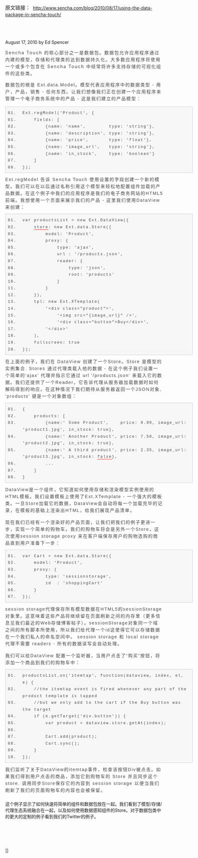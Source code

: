 <div style="padding-bottom: 0px; margin-top: 0px; margin-right: 0px; margin-bottom: 0px; margin-left: 0px; min-height: 100px; padding-left: 0px; padding-right: 0px; word-wrap: break-word; padding-top: 0px;" class="t_msgfontfix" id="aeaoofnhgocdbnbeljkmbjdmhbcokfdb-mousedown"><font class="Apple-style-span" face="Verdana, Helvetica, Arial, sans-serif" size="3"><span class="Apple-style-span" style="border-collapse: collapse; line-height: normal;">原文链接：</span></font><span class="Apple-style-span" id="" style="border-collapse: separate; font-family: verdana, 'courier new'; line-height: 21px;">&nbsp;</span><span class="Apple-style-span" style="border-collapse: collapse; line-height: normal;"><font class="Apple-style-span" size="3" face="Verdana, Helvetica, Arial, sans-serif"></font></span><a href="http://www.sencha.com/blog/2010/08/17/using-the-data-package-in-sencha-touch/" id="">http://www.sencha.com/blog/2010/08/17/using-the-data-package-in-sencha-touch/</a></div><p>August 17, 2010 by Ed Spencer</p><p><span style="line-height: 22px; letter-spacing: 2px; color: #444444;" class="Apple-style-span">Sencha Touch&nbsp;的核心部分之一是数据包。</span><span style="line-height: 22px; letter-spacing: 2px; color: #444444;" class="Apple-style-span">数据包允许应用程序通过内建的模型，存储和代理类的达到数据持久化。</span><span style="line-height: 22px; letter-spacing: 2px; color: #444444;" class="Apple-style-span">大多数应用程序将使用一个或多个包含在&nbsp;</span><span style="line-height: 22px; letter-spacing: 2px; color: #444444;" class="Apple-style-span">Sencha Touch 中</span><span style="line-height: 22px; letter-spacing: 2px; color: #444444;" class="Apple-style-span">经常将许多支持存储的可视化组件的这些类。</span></p>
<p style="border-collapse: collapse; font-family: Verdana, Helvetica, Arial, sans-serif;"><span style="line-height: 22px; letter-spacing: 2px; color: #444444;" class="Apple-style-span">数据包的根是 Ext.data.Model。模型代表应用程序中的数据类型 - 用户，产品，销售 - 任何东西。让我们想像我们正在创建一个应用程序来管理一个电子商务系统中的产品&nbsp;- 这是我们建立的产品模型：</span></p>
<div style="padding-bottom: 0px; margin: 0px; min-height: 100px; padding-left: 0px; padding-right: 0px; word-wrap: break-word; padding-top: 0px;" class="t_msgfontfix"><font class="Apple-style-span">
<div style="background-image: url(http://bbs.ajaxjs.com/images/default/codebg.gif); border-bottom: #cccccc 1px solid; border-left: #cccccc 1px solid; padding-bottom: 5px; overflow-x: hidden; overflow-y: hidden; background-color: #f7f7f7; margin: 10px 0px; padding-left: 10px; width: 586px; padding-right: 0px; word-wrap: break-word; background-position: 0px 0px; border-top: #cccccc 1px solid; border-right: #cccccc 1px solid; padding-top: 10px; background-origin: initial; background-clip: initial;" class="blockcode">
<div style="padding-bottom: 0px; line-height: normal; margin: 0px; padding-left: 0px; padding-right: 0px; border-collapse: collapse; font-family: Verdana, Helvetica, Arial, sans-serif; word-wrap: break-word; letter-spacing: 2px; color: #444444; font-size: 14px; padding-top: 0px;" id="code0">
<ol style="padding-bottom: 0px; line-height: normal; margin: 0px 0px 0px 10px; padding-left: 0px; padding-right: 0px; word-wrap: break-word; padding-top: 0px;"><li style="padding-bottom: 0px; line-height: 1.8em; list-style-type: decimal-leading-zero; margin: 0px 0px 0px 2em; padding-left: 10px; padding-right: 0px; font-family: Monaco, Consolas, 'Lucida Console', 'Courier New', serif; word-wrap: break-word; font-size: 12px; padding-top: 0px;">Ext.regModel('Product', {<br style="padding-bottom: 0px; line-height: normal; margin: 0px; padding-left: 0px; padding-right: 0px; word-wrap: break-word; padding-top: 0px;" /></li></ol></div>
<div style="padding-bottom: 0px; line-height: normal; margin: 0px; padding-left: 0px; padding-right: 0px; border-collapse: collapse; font-family: Verdana, Helvetica, Arial, sans-serif; word-wrap: break-word; letter-spacing: 2px; color: #444444; font-size: 14px; padding-top: 0px;" id="code0">
<ol style="padding-bottom: 0px; line-height: normal; margin: 0px 0px 0px 10px; padding-left: 0px; padding-right: 0px; word-wrap: break-word; padding-top: 0px;"><li style="padding-bottom: 0px; line-height: 1.8em; list-style-type: decimal-leading-zero; margin: 0px 0px 0px 2em; padding-left: 10px; padding-right: 0px; font-family: Monaco, Consolas, 'Lucida Console', 'Courier New', serif; word-wrap: break-word; font-size: 12px; padding-top: 0px;">&nbsp; &nbsp; fields: [<br style="padding-bottom: 0px; line-height: normal; margin: 0px; padding-left: 0px; padding-right: 0px; word-wrap: break-word; padding-top: 0px;" /></li><li style="padding-bottom: 0px; line-height: 1.8em; list-style-type: decimal-leading-zero; margin: 0px 0px 0px 2em; padding-left: 10px; padding-right: 0px; font-family: Monaco, Consolas, 'Lucida Console', 'Courier New', serif; word-wrap: break-word; font-size: 12px; padding-top: 0px;">&nbsp; &nbsp;&nbsp; &nbsp;&nbsp;&nbsp;{name: 'name',&nbsp; &nbsp;&nbsp; &nbsp;&nbsp;&nbsp;type: 'string'},<br style="padding-bottom: 0px; line-height: normal; margin: 0px; padding-left: 0px; padding-right: 0px; word-wrap: break-word; padding-top: 0px;" /></li><li style="padding-bottom: 0px; line-height: 1.8em; list-style-type: decimal-leading-zero; margin: 0px 0px 0px 2em; padding-left: 10px; padding-right: 0px; font-family: Monaco, Consolas, 'Lucida Console', 'Courier New', serif; word-wrap: break-word; font-size: 12px; padding-top: 0px;">&nbsp; &nbsp;&nbsp; &nbsp;&nbsp;&nbsp;{name: 'description', type: 'string'},<br style="padding-bottom: 0px; line-height: normal; margin: 0px; padding-left: 0px; padding-right: 0px; word-wrap: break-word; padding-top: 0px;" /></li><li style="padding-bottom: 0px; line-height: 1.8em; list-style-type: decimal-leading-zero; margin: 0px 0px 0px 2em; padding-left: 10px; padding-right: 0px; font-family: Monaco, Consolas, 'Lucida Console', 'Courier New', serif; word-wrap: break-word; font-size: 12px; padding-top: 0px;">&nbsp; &nbsp;&nbsp; &nbsp;&nbsp;&nbsp;{name: 'price',&nbsp; &nbsp;&nbsp; &nbsp; type: 'float'},<br style="padding-bottom: 0px; line-height: normal; margin: 0px; padding-left: 0px; padding-right: 0px; word-wrap: break-word; padding-top: 0px;" /></li><li style="padding-bottom: 0px; line-height: 1.8em; list-style-type: decimal-leading-zero; margin: 0px 0px 0px 2em; padding-left: 10px; padding-right: 0px; font-family: Monaco, Consolas, 'Lucida Console', 'Courier New', serif; word-wrap: break-word; font-size: 12px; padding-top: 0px;">&nbsp; &nbsp;&nbsp; &nbsp;&nbsp;&nbsp;{name: 'image_url',&nbsp; &nbsp;type: 'string'},<br style="padding-bottom: 0px; line-height: normal; margin: 0px; padding-left: 0px; padding-right: 0px; word-wrap: break-word; padding-top: 0px;" /></li><li style="padding-bottom: 0px; line-height: 1.8em; list-style-type: decimal-leading-zero; margin: 0px 0px 0px 2em; padding-left: 10px; padding-right: 0px; font-family: Monaco, Consolas, 'Lucida Console', 'Courier New', serif; word-wrap: break-word; font-size: 12px; padding-top: 0px;">&nbsp; &nbsp;&nbsp; &nbsp;&nbsp;&nbsp;{name: 'in_stock',&nbsp; &nbsp; type: 'boolean'}<br style="padding-bottom: 0px; line-height: normal; margin: 0px; padding-left: 0px; padding-right: 0px; word-wrap: break-word; padding-top: 0px;" /></li><li style="padding-bottom: 0px; line-height: 1.8em; list-style-type: decimal-leading-zero; margin: 0px 0px 0px 2em; padding-left: 10px; padding-right: 0px; font-family: Monaco, Consolas, 'Lucida Console', 'Courier New', serif; word-wrap: break-word; font-size: 12px; padding-top: 0px;">&nbsp; &nbsp; ]<br style="padding-bottom: 0px; line-height: normal; margin: 0px; padding-left: 0px; padding-right: 0px; word-wrap: break-word; padding-top: 0px;" /></li><li style="padding-bottom: 0px; line-height: 1.8em; list-style-type: decimal-leading-zero; margin: 0px 0px 0px 2em; padding-left: 10px; padding-right: 0px; font-family: Monaco, Consolas, 'Lucida Console', 'Courier New', serif; word-wrap: break-word; font-size: 12px; padding-top: 0px;">});</li></ol></div></div><span style="line-height: 22px; border-collapse: collapse; font-family: Verdana, Helvetica, Arial, sans-serif; letter-spacing: 2px; color: #444444; font-size: 14px;" class="Apple-style-span">Ext.regModel&nbsp;告诉 Sencha Touch&nbsp;使用设置的字段创建一个新的模型。我们可以在以后通过名称引用这个模型来轻松地配置组件加载的产品数据。</span><font class="Apple-style-span" color="#444444" face="Verdana, Helvetica, Arial, sans-serif"><span style="line-height: 22px; border-collapse: collapse; letter-spacing: 2px;" class="Apple-style-span">在这个例子中我们的应用程序是我们的电子商务网站的HTML5前端。我想使用一个页面来展示我们的产品 - 这里我们使用DataView来创建：</span></font> 
<div style="background-image: url(http://bbs.ajaxjs.com/images/default/codebg.gif); border-bottom: #cccccc 1px solid; border-left: #cccccc 1px solid; padding-bottom: 5px; overflow-x: hidden; overflow-y: hidden; background-color: #f7f7f7; margin: 10px 0px; padding-left: 10px; width: 586px; padding-right: 0px; word-wrap: break-word; background-position: 0px 0px; border-top: #cccccc 1px solid; border-right: #cccccc 1px solid; padding-top: 10px; background-origin: initial; background-clip: initial;" class="blockcode">
<div style="padding-bottom: 0px; line-height: normal; margin: 0px; padding-left: 0px; padding-right: 0px; border-collapse: collapse; font-family: Verdana, Helvetica, Arial, sans-serif; word-wrap: break-word; letter-spacing: 2px; color: #444444; font-size: 14px; padding-top: 0px;" id="code1">
<ol style="padding-bottom: 0px; line-height: normal; margin: 0px 0px 0px 10px; padding-left: 0px; padding-right: 0px; word-wrap: break-word; padding-top: 0px;"><li style="padding-bottom: 0px; line-height: 1.8em; list-style-type: decimal-leading-zero; margin: 0px 0px 0px 2em; padding-left: 10px; padding-right: 0px; font-family: Monaco, Consolas, 'Lucida Console', 'Courier New', serif; word-wrap: break-word; font-size: 12px; padding-top: 0px;">var productsList = new Ext.DataView({<br style="padding-bottom: 0px; line-height: normal; margin: 0px; padding-left: 0px; padding-right: 0px; word-wrap: break-word; padding-top: 0px;" /></li><li style="padding-bottom: 0px; line-height: 1.8em; list-style-type: decimal-leading-zero; margin: 0px 0px 0px 2em; padding-left: 10px; padding-right: 0px; font-family: Monaco, Consolas, 'Lucida Console', 'Courier New', serif; word-wrap: break-word; font-size: 12px; padding-top: 0px;">&nbsp; &nbsp;&nbsp;<span style="border-bottom: #ff0000 1px solid; padding-bottom: 0px; line-height: normal; margin: 0px; padding-left: 0px; padding-right: 0px; word-wrap: break-word; white-space: nowrap; cursor: pointer; padding-top: 0px;" class="t_tag" href="tag.php?name=store">store</span>: new Ext.data.Store({<br style="padding-bottom: 0px; line-height: normal; margin: 0px; padding-left: 0px; padding-right: 0px; word-wrap: break-word; padding-top: 0px;" /></li><li style="padding-bottom: 0px; line-height: 1.8em; list-style-type: decimal-leading-zero; margin: 0px 0px 0px 2em; padding-left: 10px; padding-right: 0px; font-family: Monaco, Consolas, 'Lucida Console', 'Courier New', serif; word-wrap: break-word; font-size: 12px; padding-top: 0px;">&nbsp; &nbsp;&nbsp; &nbsp;&nbsp;&nbsp;model: 'Product',<br style="padding-bottom: 0px; line-height: normal; margin: 0px; padding-left: 0px; padding-right: 0px; word-wrap: break-word; padding-top: 0px;" /></li><li style="padding-bottom: 0px; line-height: 1.8em; list-style-type: decimal-leading-zero; margin: 0px 0px 0px 2em; padding-left: 10px; padding-right: 0px; font-family: Monaco, Consolas, 'Lucida Console', 'Courier New', serif; word-wrap: break-word; font-size: 12px; padding-top: 0px;">&nbsp; &nbsp;&nbsp; &nbsp;&nbsp;&nbsp;proxy: {<br style="padding-bottom: 0px; line-height: normal; margin: 0px; padding-left: 0px; padding-right: 0px; word-wrap: break-word; padding-top: 0px;" /></li><li style="padding-bottom: 0px; line-height: 1.8em; list-style-type: decimal-leading-zero; margin: 0px 0px 0px 2em; padding-left: 10px; padding-right: 0px; font-family: Monaco, Consolas, 'Lucida Console', 'Courier New', serif; word-wrap: break-word; font-size: 12px; padding-top: 0px;">&nbsp; &nbsp;&nbsp; &nbsp;&nbsp; &nbsp;&nbsp; &nbsp;type: 'ajax’,<br style="padding-bottom: 0px; line-height: normal; margin: 0px; padding-left: 0px; padding-right: 0px; word-wrap: break-word; padding-top: 0px;" /></li><li style="padding-bottom: 0px; line-height: 1.8em; list-style-type: decimal-leading-zero; margin: 0px 0px 0px 2em; padding-left: 10px; padding-right: 0px; font-family: Monaco, Consolas, 'Lucida Console', 'Courier New', serif; word-wrap: break-word; font-size: 12px; padding-top: 0px;">&nbsp; &nbsp;&nbsp; &nbsp;&nbsp; &nbsp;&nbsp; &nbsp;url : '/products.json',<br style="padding-bottom: 0px; line-height: normal; margin: 0px; padding-left: 0px; padding-right: 0px; word-wrap: break-word; padding-top: 0px;" /></li><li style="padding-bottom: 0px; line-height: 1.8em; list-style-type: decimal-leading-zero; margin: 0px 0px 0px 2em; padding-left: 10px; padding-right: 0px; font-family: Monaco, Consolas, 'Lucida Console', 'Courier New', serif; word-wrap: break-word; font-size: 12px; padding-top: 0px;">&nbsp; &nbsp;&nbsp; &nbsp;&nbsp; &nbsp;&nbsp; &nbsp;reader: {<br style="padding-bottom: 0px; line-height: normal; margin: 0px; padding-left: 0px; padding-right: 0px; word-wrap: break-word; padding-top: 0px;" /></li><li style="padding-bottom: 0px; line-height: 1.8em; list-style-type: decimal-leading-zero; margin: 0px 0px 0px 2em; padding-left: 10px; padding-right: 0px; font-family: Monaco, Consolas, 'Lucida Console', 'Courier New', serif; word-wrap: break-word; font-size: 12px; padding-top: 0px;">&nbsp; &nbsp;&nbsp; &nbsp;&nbsp; &nbsp;&nbsp; &nbsp;&nbsp; &nbsp; type: 'json',<br style="padding-bottom: 0px; line-height: normal; margin: 0px; padding-left: 0px; padding-right: 0px; word-wrap: break-word; padding-top: 0px;" /></li><li style="padding-bottom: 0px; line-height: 1.8em; list-style-type: decimal-leading-zero; margin: 0px 0px 0px 2em; padding-left: 10px; padding-right: 0px; font-family: Monaco, Consolas, 'Lucida Console', 'Courier New', serif; word-wrap: break-word; font-size: 12px; padding-top: 0px;">&nbsp; &nbsp;&nbsp; &nbsp;&nbsp; &nbsp;&nbsp; &nbsp;&nbsp; &nbsp; root: 'products'<br style="padding-bottom: 0px; line-height: normal; margin: 0px; padding-left: 0px; padding-right: 0px; word-wrap: break-word; padding-top: 0px;" /></li><li style="padding-bottom: 0px; line-height: 1.8em; list-style-type: decimal-leading-zero; margin: 0px 0px 0px 2em; padding-left: 10px; padding-right: 0px; font-family: Monaco, Consolas, 'Lucida Console', 'Courier New', serif; word-wrap: break-word; font-size: 12px; padding-top: 0px;">&nbsp; &nbsp;&nbsp; &nbsp;&nbsp; &nbsp;&nbsp; &nbsp;}<br style="padding-bottom: 0px; line-height: normal; margin: 0px; padding-left: 0px; padding-right: 0px; word-wrap: break-word; padding-top: 0px;" /></li><li style="padding-bottom: 0px; line-height: 1.8em; list-style-type: decimal-leading-zero; margin: 0px 0px 0px 2em; padding-left: 10px; padding-right: 0px; font-family: Monaco, Consolas, 'Lucida Console', 'Courier New', serif; word-wrap: break-word; font-size: 12px; padding-top: 0px;">&nbsp; &nbsp;&nbsp; &nbsp;&nbsp;&nbsp;}<br style="padding-bottom: 0px; line-height: normal; margin: 0px; padding-left: 0px; padding-right: 0px; word-wrap: break-word; padding-top: 0px;" /></li><li style="padding-bottom: 0px; line-height: 1.8em; list-style-type: decimal-leading-zero; margin: 0px 0px 0px 2em; padding-left: 10px; padding-right: 0px; font-family: Monaco, Consolas, 'Lucida Console', 'Courier New', serif; word-wrap: break-word; font-size: 12px; padding-top: 0px;">&nbsp; &nbsp; }),<br style="padding-bottom: 0px; line-height: normal; margin: 0px; padding-left: 0px; padding-right: 0px; word-wrap: break-word; padding-top: 0px;" /></li><li style="padding-bottom: 0px; line-height: 1.8em; list-style-type: decimal-leading-zero; margin: 0px 0px 0px 2em; padding-left: 10px; padding-right: 0px; font-family: Monaco, Consolas, 'Lucida Console', 'Courier New', serif; word-wrap: break-word; font-size: 12px; padding-top: 0px;">&nbsp; &nbsp; tpl: new Ext.XTemplate(<br style="padding-bottom: 0px; line-height: normal; margin: 0px; padding-left: 0px; padding-right: 0px; word-wrap: break-word; padding-top: 0px;" /></li><li style="padding-bottom: 0px; line-height: 1.8em; list-style-type: decimal-leading-zero; margin: 0px 0px 0px 2em; padding-left: 10px; padding-right: 0px; font-family: Monaco, Consolas, 'Lucida Console', 'Courier New', serif; word-wrap: break-word; font-size: 12px; padding-top: 0px;">&nbsp; &nbsp;&nbsp; &nbsp;&nbsp;&nbsp;'&lt;div class="product"&gt;',<br style="padding-bottom: 0px; line-height: normal; margin: 0px; padding-left: 0px; padding-right: 0px; word-wrap: break-word; padding-top: 0px;" /></li><li style="padding-bottom: 0px; line-height: 1.8em; list-style-type: decimal-leading-zero; margin: 0px 0px 0px 2em; padding-left: 10px; padding-right: 0px; font-family: Monaco, Consolas, 'Lucida Console', 'Courier New', serif; word-wrap: break-word; font-size: 12px; padding-top: 0px;">&nbsp; &nbsp;&nbsp; &nbsp;&nbsp; &nbsp;&nbsp; &nbsp;'&lt;img src="{image_url}" /&gt;',<br style="padding-bottom: 0px; line-height: normal; margin: 0px; padding-left: 0px; padding-right: 0px; word-wrap: break-word; padding-top: 0px;" /></li><li style="padding-bottom: 0px; line-height: 1.8em; list-style-type: decimal-leading-zero; margin: 0px 0px 0px 2em; padding-left: 10px; padding-right: 0px; font-family: Monaco, Consolas, 'Lucida Console', 'Courier New', serif; word-wrap: break-word; font-size: 12px; padding-top: 0px;">&nbsp; &nbsp;&nbsp; &nbsp;&nbsp; &nbsp;&nbsp; &nbsp;'&lt;div class="button"&gt;Buy&lt;/div&gt;',<br style="padding-bottom: 0px; line-height: normal; margin: 0px; padding-left: 0px; padding-right: 0px; word-wrap: break-word; padding-top: 0px;" /></li><li style="padding-bottom: 0px; line-height: 1.8em; list-style-type: decimal-leading-zero; margin: 0px 0px 0px 2em; padding-left: 10px; padding-right: 0px; font-family: Monaco, Consolas, 'Lucida Console', 'Courier New', serif; word-wrap: break-word; font-size: 12px; padding-top: 0px;">&nbsp; &nbsp;&nbsp; &nbsp;&nbsp;&nbsp;'&lt;/div&gt;'<br style="padding-bottom: 0px; line-height: normal; margin: 0px; padding-left: 0px; padding-right: 0px; word-wrap: break-word; padding-top: 0px;" /></li><li style="padding-bottom: 0px; line-height: 1.8em; list-style-type: decimal-leading-zero; margin: 0px 0px 0px 2em; padding-left: 10px; padding-right: 0px; font-family: Monaco, Consolas, 'Lucida Console', 'Courier New', serif; word-wrap: break-word; font-size: 12px; padding-top: 0px;">&nbsp; &nbsp; ),<br style="padding-bottom: 0px; line-height: normal; margin: 0px; padding-left: 0px; padding-right: 0px; word-wrap: break-word; padding-top: 0px;" /></li><li style="padding-bottom: 0px; line-height: 1.8em; list-style-type: decimal-leading-zero; margin: 0px 0px 0px 2em; padding-left: 10px; padding-right: 0px; font-family: Monaco, Consolas, 'Lucida Console', 'Courier New', serif; word-wrap: break-word; font-size: 12px; padding-top: 0px;">&nbsp; &nbsp; fullscreen: true<br style="padding-bottom: 0px; line-height: normal; margin: 0px; padding-left: 0px; padding-right: 0px; word-wrap: break-word; padding-top: 0px;" /></li><li style="padding-bottom: 0px; line-height: 1.8em; list-style-type: decimal-leading-zero; margin: 0px 0px 0px 2em; padding-left: 10px; padding-right: 0px; font-family: Monaco, Consolas, 'Lucida Console', 'Courier New', serif; word-wrap: break-word; font-size: 12px; padding-top: 0px;">});</li></ol></div></div><span style="line-height: 22px; border-collapse: collapse; font-family: Verdana, Helvetica, Arial, sans-serif; letter-spacing: 2px; color: #444444; font-size: 14px;" class="Apple-style-span">
<div dir="ltr">在上面的例子，我们在 DataView 创建了一个Store。Store 是模型的实例集合. Stores 通过代理类载入他的数据 - 在这个例子我们设置一个简单的‘ajax’ 代理并指示它通过 url '/products.json' 来载入它的数据。我们还提供了一个Reader，它告诉代理从服务器加载数据时如何解码得到的响应。在这种情况下我们期待从服务器返回一个JSON对象<font class="Apple-style-span" color="#444444" face="Verdana, Helvetica, Arial, sans-serif"><span style="line-height: 22px; border-collapse: collapse; letter-spacing: 2px;" class="Apple-style-span">, <font color="#444444">'products'</font></span><span style="line-height: 22px; border-collapse: collapse; letter-spacing: 2px;" class="Apple-style-span"> 键是一个对象数组：</span></font> </div>
<div dir="ltr">
<div style="background-image: url(http://bbs.ajaxjs.com/images/default/codebg.gif); border-bottom: #cccccc 1px solid; border-left: #cccccc 1px solid; padding-bottom: 5px; overflow-x: hidden; overflow-y: hidden; background-color: #f7f7f7; margin: 10px 0px; padding-left: 10px; width: 586px; padding-right: 0px; word-wrap: break-word; background-position: 0px 0px; border-top: #cccccc 1px solid; border-right: #cccccc 1px solid; padding-top: 10px; background-origin: initial; background-clip: initial;" class="blockcode">
<div style="padding-bottom: 0px; line-height: normal; margin: 0px; padding-left: 0px; padding-right: 0px; border-collapse: collapse; font-family: Verdana, Helvetica, Arial, sans-serif; word-wrap: break-word; letter-spacing: 2px; color: #444444; font-size: 14px; padding-top: 0px;" id="code2">
<ol style="padding-bottom: 0px; line-height: normal; margin: 0px 0px 0px 10px; padding-left: 0px; padding-right: 0px; word-wrap: break-word; padding-top: 0px;"><li style="padding-bottom: 0px; line-height: 1.8em; list-style-type: decimal-leading-zero; margin: 0px 0px 0px 2em; padding-left: 10px; padding-right: 0px; font-family: Monaco, Consolas, 'Lucida Console', 'Courier New', serif; word-wrap: break-word; font-size: 12px; padding-top: 0px;">{<br style="padding-bottom: 0px; line-height: normal; margin: 0px; padding-left: 0px; padding-right: 0px; word-wrap: break-word; padding-top: 0px;" /></li><li style="padding-bottom: 0px; line-height: 1.8em; list-style-type: decimal-leading-zero; margin: 0px 0px 0px 2em; padding-left: 10px; padding-right: 0px; font-family: Monaco, Consolas, 'Lucida Console', 'Courier New', serif; word-wrap: break-word; font-size: 12px; padding-top: 0px;">&nbsp; &nbsp; products: [<br style="padding-bottom: 0px; line-height: normal; margin: 0px; padding-left: 0px; padding-right: 0px; word-wrap: break-word; padding-top: 0px;" /></li><li style="padding-bottom: 0px; line-height: 1.8em; list-style-type: decimal-leading-zero; margin: 0px 0px 0px 2em; padding-left: 10px; padding-right: 0px; font-family: Monaco, Consolas, 'Lucida Console', 'Courier New', serif; word-wrap: break-word; font-size: 12px; padding-top: 0px;">&nbsp; &nbsp;&nbsp; &nbsp;&nbsp;&nbsp;{name:' Some Product',&nbsp; &nbsp; price: 9.99, image_url: 'product1.jpg', in_stock: true},<br style="padding-bottom: 0px; line-height: normal; margin: 0px; padding-left: 0px; padding-right: 0px; word-wrap: break-word; padding-top: 0px;" /></li><li style="padding-bottom: 0px; line-height: 1.8em; list-style-type: decimal-leading-zero; margin: 0px 0px 0px 2em; padding-left: 10px; padding-right: 0px; font-family: Monaco, Consolas, 'Lucida Console', 'Courier New', serif; word-wrap: break-word; font-size: 12px; padding-top: 0px;">&nbsp; &nbsp;&nbsp; &nbsp;&nbsp;&nbsp;{name:' Another Product', price: 7.50, image_url: 'product2.jpg', in_stock: true},<br style="padding-bottom: 0px; line-height: normal; margin: 0px; padding-left: 0px; padding-right: 0px; word-wrap: break-word; padding-top: 0px;" /></li><li style="padding-bottom: 0px; line-height: 1.8em; list-style-type: decimal-leading-zero; margin: 0px 0px 0px 2em; padding-left: 10px; padding-right: 0px; font-family: Monaco, Consolas, 'Lucida Console', 'Courier New', serif; word-wrap: break-word; font-size: 12px; padding-top: 0px;">&nbsp; &nbsp;&nbsp; &nbsp;&nbsp;&nbsp;{name:' A third product', price: 2.35, image_url: 'product3.jpg', in_stock:&nbsp;<span style="border-bottom: #ff0000 1px solid; padding-bottom: 0px; line-height: normal; margin: 0px; padding-left: 0px; padding-right: 0px; word-wrap: break-word; white-space: nowrap; cursor: pointer; padding-top: 0px;" class="t_tag" href="tag.php?name=false">false</span>},<br style="padding-bottom: 0px; line-height: normal; margin: 0px; padding-left: 0px; padding-right: 0px; word-wrap: break-word; padding-top: 0px;" /></li><li style="padding-bottom: 0px; line-height: 1.8em; list-style-type: decimal-leading-zero; margin: 0px 0px 0px 2em; padding-left: 10px; padding-right: 0px; font-family: Monaco, Consolas, 'Lucida Console', 'Courier New', serif; word-wrap: break-word; font-size: 12px; padding-top: 0px;">&nbsp; &nbsp;&nbsp; &nbsp;&nbsp;&nbsp;...<br style="padding-bottom: 0px; line-height: normal; margin: 0px; padding-left: 0px; padding-right: 0px; word-wrap: break-word; padding-top: 0px;" /></li><li style="padding-bottom: 0px; line-height: 1.8em; list-style-type: decimal-leading-zero; margin: 0px 0px 0px 2em; padding-left: 10px; padding-right: 0px; font-family: Monaco, Consolas, 'Lucida Console', 'Courier New', serif; word-wrap: break-word; font-size: 12px; padding-top: 0px;">&nbsp; &nbsp; ]<br style="padding-bottom: 0px; line-height: normal; margin: 0px; padding-left: 0px; padding-right: 0px; word-wrap: break-word; padding-top: 0px;" /></li><li style="padding-bottom: 0px; line-height: 1.8em; list-style-type: decimal-leading-zero; margin: 0px 0px 0px 2em; padding-left: 10px; padding-right: 0px; font-family: Monaco, Consolas, 'Lucida Console', 'Courier New', serif; word-wrap: break-word; font-size: 12px; padding-top: 0px;">}</li></ol></div></div><span style="line-height: 22px; border-collapse: collapse; font-family: Verdana, Helvetica, Arial, sans-serif; letter-spacing: 2px; color: #444444; font-size: 14px;" class="Apple-style-span"><font color="#000000"></font></span></div>
<div dir="ltr"><span style="line-height: 22px; border-collapse: collapse; font-family: Verdana, Helvetica, Arial, sans-serif; letter-spacing: 2px; color: #444444; font-size: 14px;" class="Apple-style-span">
<div dir="ltr">DataView是一个组件，它知道如何使用存储和渲染模型实例使用的HTML模板。我们设置模板上使用了Ext.XTemplate - 一个强大的模板类。一旦Store加载它的数据，DataView会自动将每一个加载完毕的记录，在模板的基础上渲染出HTML，给我们展现产品清单。<br style="padding-bottom: 0px; line-height: normal; margin: 0px; padding-left: 0px; padding-right: 0px; word-wrap: break-word; padding-top: 0px;" /><br style="padding-bottom: 0px; line-height: normal; margin: 0px; padding-left: 0px; padding-right: 0px; word-wrap: break-word; padding-top: 0px;" /><font class="Apple-style-span" color="#444444" face="Verdana, Helvetica, Arial, sans-serif"><span style="line-height: 22px; border-collapse: collapse; letter-spacing: 2px;" class="Apple-style-span">现在我们已经有一个渲染好<font color="#444444">的产品</font></span><span style="line-height: 22px; border-collapse: collapse; letter-spacing: 2px;" class="Apple-style-span">页面，让我们把我们的例子更进一步，实现一个简单的购物车。我们的购物车将会是另外一个Store，这次使用session storage proxy&nbsp;来在客户端保存用户的购物选购的商品直到用户准备下一步：</span></font> </div></span></div>
<div dir="ltr">
<div style="background-image: url(http://bbs.ajaxjs.com/images/default/codebg.gif); border-bottom: #cccccc 1px solid; border-left: #cccccc 1px solid; padding-bottom: 5px; overflow-x: hidden; overflow-y: hidden; background-color: #f7f7f7; margin: 10px 0px; padding-left: 10px; width: 586px; padding-right: 0px; word-wrap: break-word; background-position: 0px 0px; border-top: #cccccc 1px solid; border-right: #cccccc 1px solid; padding-top: 10px; background-origin: initial; background-clip: initial;" class="blockcode">
<div style="padding-bottom: 0px; line-height: normal; margin: 0px; padding-left: 0px; padding-right: 0px; border-collapse: collapse; font-family: Verdana, Helvetica, Arial, sans-serif; word-wrap: break-word; letter-spacing: 2px; color: #444444; font-size: 14px; padding-top: 0px;" id="code6">
<ol style="padding-bottom: 0px; line-height: normal; margin: 0px 0px 0px 10px; padding-left: 0px; padding-right: 0px; word-wrap: break-word; padding-top: 0px;"><li style="padding-bottom: 0px; line-height: 1.8em; list-style-type: decimal-leading-zero; margin: 0px 0px 0px 2em; padding-left: 10px; padding-right: 0px; font-family: Monaco, Consolas, 'Lucida Console', 'Courier New', serif; word-wrap: break-word; font-size: 12px; padding-top: 0px;">var Cart = new Ext.data.Store({<br style="padding-bottom: 0px; line-height: normal; margin: 0px; padding-left: 0px; padding-right: 0px; word-wrap: break-word; padding-top: 0px;" /></li><li style="padding-bottom: 0px; line-height: 1.8em; list-style-type: decimal-leading-zero; margin: 0px 0px 0px 2em; padding-left: 10px; padding-right: 0px; font-family: Monaco, Consolas, 'Lucida Console', 'Courier New', serif; word-wrap: break-word; font-size: 12px; padding-top: 0px;">&nbsp; &nbsp; model: 'Product',<br style="padding-bottom: 0px; line-height: normal; margin: 0px; padding-left: 0px; padding-right: 0px; word-wrap: break-word; padding-top: 0px;" /></li><li style="padding-bottom: 0px; line-height: 1.8em; list-style-type: decimal-leading-zero; margin: 0px 0px 0px 2em; padding-left: 10px; padding-right: 0px; font-family: Monaco, Consolas, 'Lucida Console', 'Courier New', serif; word-wrap: break-word; font-size: 12px; padding-top: 0px;">&nbsp; &nbsp; proxy: {<br style="padding-bottom: 0px; line-height: normal; margin: 0px; padding-left: 0px; padding-right: 0px; word-wrap: break-word; padding-top: 0px;" /></li><li style="padding-bottom: 0px; line-height: 1.8em; list-style-type: decimal-leading-zero; margin: 0px 0px 0px 2em; padding-left: 10px; padding-right: 0px; font-family: Monaco, Consolas, 'Lucida Console', 'Courier New', serif; word-wrap: break-word; font-size: 12px; padding-top: 0px;">&nbsp; &nbsp;&nbsp; &nbsp;&nbsp;&nbsp;type: 'sessionstorage',<br style="padding-bottom: 0px; line-height: normal; margin: 0px; padding-left: 0px; padding-right: 0px; word-wrap: break-word; padding-top: 0px;" /></li><li style="padding-bottom: 0px; line-height: 1.8em; list-style-type: decimal-leading-zero; margin: 0px 0px 0px 2em; padding-left: 10px; padding-right: 0px; font-family: Monaco, Consolas, 'Lucida Console', 'Courier New', serif; word-wrap: break-word; font-size: 12px; padding-top: 0px;">&nbsp; &nbsp;&nbsp; &nbsp;&nbsp;&nbsp;id&nbsp;&nbsp;: 'shoppingCart'<br style="padding-bottom: 0px; line-height: normal; margin: 0px; padding-left: 0px; padding-right: 0px; word-wrap: break-word; padding-top: 0px;" /></li><li style="padding-bottom: 0px; line-height: 1.8em; list-style-type: decimal-leading-zero; margin: 0px 0px 0px 2em; padding-left: 10px; padding-right: 0px; font-family: Monaco, Consolas, 'Lucida Console', 'Courier New', serif; word-wrap: break-word; font-size: 12px; padding-top: 0px;">&nbsp; &nbsp; }<br style="padding-bottom: 0px; line-height: normal; margin: 0px; padding-left: 0px; padding-right: 0px; word-wrap: break-word; padding-top: 0px;" /></li><li style="padding-bottom: 0px; line-height: 1.8em; list-style-type: decimal-leading-zero; margin: 0px 0px 0px 2em; padding-left: 10px; padding-right: 0px; font-family: Monaco, Consolas, 'Lucida Console', 'Courier New', serif; word-wrap: break-word; font-size: 12px; padding-top: 0px;">});</li></ol></div></div><span style="line-height: 22px; border-collapse: collapse; font-family: Verdana, Helvetica, Arial, sans-serif; letter-spacing: 2px; color: #444444; font-size: 14px;" class="Apple-style-span"><font color="#444444">session storage</font></span><span style="line-height: 22px; border-collapse: collapse; font-family: Verdana, Helvetica, Arial, sans-serif; letter-spacing: 2px; color: #444444; font-size: 14px;" class="Apple-style-span">代理保存<font color="#444444">所有模型数据</font></span><span style="line-height: 22px; border-collapse: collapse; font-family: Verdana, Helvetica, Arial, sans-serif; letter-spacing: 2px; color: #444444; font-size: 14px;" class="Apple-style-span">在HTML5的sessionStorage对象里。这意味着这些产品将继续留在页面刷新之间的内存里（更多信息见我们最近的Web存储博客帖子）。sessionStorage对象同一个域之间的所有脚本所使用，所以我们给代理一个id这使得它可以存储<font color="#444444">数据</font></span><span style="line-height: 22px; border-collapse: collapse; font-family: Verdana, Helvetica, Arial, sans-serif; letter-spacing: 2px; color: #444444; font-size: 14px;" class="Apple-style-span">在一个我们<font color="#444444">私人</font></span><span style="line-height: 22px; border-collapse: collapse; font-family: Verdana, Helvetica, Arial, sans-serif; letter-spacing: 2px; color: #444444; font-size: 14px;" class="Apple-style-span">的命名空间中。</span><span style="line-height: 22px; border-collapse: collapse; font-family: Verdana, Helvetica, Arial, sans-serif; letter-spacing: 2px; color: #444444; font-size: 14px;" class="Apple-style-span"> session storage 和 local storage 代理不需要 readers - 所有的数据读写会自动处理。<br style="padding-bottom: 0px; line-height: normal; margin: 0px; padding-left: 0px; padding-right: 0px; word-wrap: break-word; padding-top: 0px;" /><br style="padding-bottom: 0px; line-height: normal; margin: 0px; padding-left: 0px; padding-right: 0px; word-wrap: break-word; padding-top: 0px;" /></span><font class="Apple-style-span" color="#444444" face="Verdana, Helvetica, Arial, sans-serif"><span style="line-height: 22px; border-collapse: collapse; letter-spacing: 2px;" class="Apple-style-span">我们可以给DataView 配置一个监听器，当用户点击了“购买”按钮，将添加一个商品到我们的购物车中：</span></font> </div>
<div dir="ltr">
<div style="background-image: url(http://bbs.ajaxjs.com/images/default/codebg.gif); border-bottom: #cccccc 1px solid; border-left: #cccccc 1px solid; padding-bottom: 5px; overflow-x: hidden; overflow-y: hidden; background-color: #f7f7f7; margin: 10px 0px; padding-left: 10px; width: 586px; padding-right: 0px; word-wrap: break-word; background-position: 0px 0px; border-top: #cccccc 1px solid; border-right: #cccccc 1px solid; padding-top: 10px; background-origin: initial; background-clip: initial;" class="blockcode">
<div style="padding-bottom: 0px; line-height: normal; margin: 0px; padding-left: 0px; padding-right: 0px; border-collapse: collapse; font-family: Verdana, Helvetica, Arial, sans-serif; word-wrap: break-word; letter-spacing: 2px; color: #444444; font-size: 14px; padding-top: 0px;" id="code7">
<ol style="padding-bottom: 0px; line-height: normal; margin: 0px 0px 0px 10px; padding-left: 0px; padding-right: 0px; word-wrap: break-word; padding-top: 0px;"><li style="padding-bottom: 0px; line-height: 1.8em; list-style-type: decimal-leading-zero; margin: 0px 0px 0px 2em; padding-left: 10px; padding-right: 0px; font-family: Monaco, Consolas, 'Lucida Console', 'Courier New', serif; word-wrap: break-word; font-size: 12px; padding-top: 0px;">productsList.on('itemtap', function(dataview, index, el, e) {<br style="padding-bottom: 0px; line-height: normal; margin: 0px; padding-left: 0px; padding-right: 0px; word-wrap: break-word; padding-top: 0px;" /></li><li style="padding-bottom: 0px; line-height: 1.8em; list-style-type: decimal-leading-zero; margin: 0px 0px 0px 2em; padding-left: 10px; padding-right: 0px; font-family: Monaco, Consolas, 'Lucida Console', 'Courier New', serif; word-wrap: break-word; font-size: 12px; padding-top: 0px;">&nbsp; &nbsp; //the itemtap event is fired whenever any part of the product template is tapped<br style="padding-bottom: 0px; line-height: normal; margin: 0px; padding-left: 0px; padding-right: 0px; word-wrap: break-word; padding-top: 0px;" /></li><li style="padding-bottom: 0px; line-height: 1.8em; list-style-type: decimal-leading-zero; margin: 0px 0px 0px 2em; padding-left: 10px; padding-right: 0px; font-family: Monaco, Consolas, 'Lucida Console', 'Courier New', serif; word-wrap: break-word; font-size: 12px; padding-top: 0px;">&nbsp; &nbsp; //but we only add to the cart if the Buy button was the target<br style="padding-bottom: 0px; line-height: normal; margin: 0px; padding-left: 0px; padding-right: 0px; word-wrap: break-word; padding-top: 0px;" /></li><li style="padding-bottom: 0px; line-height: 1.8em; list-style-type: decimal-leading-zero; margin: 0px 0px 0px 2em; padding-left: 10px; padding-right: 0px; font-family: Monaco, Consolas, 'Lucida Console', 'Courier New', serif; word-wrap: break-word; font-size: 12px; padding-top: 0px;">&nbsp; &nbsp; if (e.getTarget('div.button')) {<br style="padding-bottom: 0px; line-height: normal; margin: 0px; padding-left: 0px; padding-right: 0px; word-wrap: break-word; padding-top: 0px;" /></li><li style="padding-bottom: 0px; line-height: 1.8em; list-style-type: decimal-leading-zero; margin: 0px 0px 0px 2em; padding-left: 10px; padding-right: 0px; font-family: Monaco, Consolas, 'Lucida Console', 'Courier New', serif; word-wrap: break-word; font-size: 12px; padding-top: 0px;">&nbsp; &nbsp;&nbsp; &nbsp;&nbsp;&nbsp;var product = dataview.store.getAt(index);<br style="padding-bottom: 0px; line-height: normal; margin: 0px; padding-left: 0px; padding-right: 0px; word-wrap: break-word; padding-top: 0px;" /></li><li style="padding-bottom: 0px; line-height: 1.8em; list-style-type: decimal-leading-zero; margin: 0px 0px 0px 2em; padding-left: 10px; padding-right: 0px; font-family: Monaco, Consolas, 'Lucida Console', 'Courier New', serif; word-wrap: break-word; font-size: 12px; padding-top: 0px;">&nbsp; &nbsp;&nbsp; &nbsp;&nbsp;&nbsp;<br style="padding-bottom: 0px; line-height: normal; margin: 0px; padding-left: 0px; padding-right: 0px; word-wrap: break-word; padding-top: 0px;" /></li><li style="padding-bottom: 0px; line-height: 1.8em; list-style-type: decimal-leading-zero; margin: 0px 0px 0px 2em; padding-left: 10px; padding-right: 0px; font-family: Monaco, Consolas, 'Lucida Console', 'Courier New', serif; word-wrap: break-word; font-size: 12px; padding-top: 0px;">&nbsp; &nbsp;&nbsp; &nbsp;&nbsp;&nbsp;Cart.add(product);<br style="padding-bottom: 0px; line-height: normal; margin: 0px; padding-left: 0px; padding-right: 0px; word-wrap: break-word; padding-top: 0px;" /></li><li style="padding-bottom: 0px; line-height: 1.8em; list-style-type: decimal-leading-zero; margin: 0px 0px 0px 2em; padding-left: 10px; padding-right: 0px; font-family: Monaco, Consolas, 'Lucida Console', 'Courier New', serif; word-wrap: break-word; font-size: 12px; padding-top: 0px;">&nbsp; &nbsp;&nbsp; &nbsp;&nbsp;&nbsp;Cart.sync();<br style="padding-bottom: 0px; line-height: normal; margin: 0px; padding-left: 0px; padding-right: 0px; word-wrap: break-word; padding-top: 0px;" /></li><li style="padding-bottom: 0px; line-height: 1.8em; list-style-type: decimal-leading-zero; margin: 0px 0px 0px 2em; padding-left: 10px; padding-right: 0px; font-family: Monaco, Consolas, 'Lucida Console', 'Courier New', serif; word-wrap: break-word; font-size: 12px; padding-top: 0px;">&nbsp; &nbsp; }<br style="padding-bottom: 0px; line-height: normal; margin: 0px; padding-left: 0px; padding-right: 0px; word-wrap: break-word; padding-top: 0px;" /></li><li style="padding-bottom: 0px; line-height: 1.8em; list-style-type: decimal-leading-zero; margin: 0px 0px 0px 2em; padding-left: 10px; padding-right: 0px; font-family: Monaco, Consolas, 'Lucida Console', 'Courier New', serif; word-wrap: break-word; font-size: 12px; padding-top: 0px;">});</li></ol></div></div></div>
</span></font><div dir="ltr"><font class="Apple-style-span"><span style="line-height: 22px; border-collapse: collapse; font-family: Verdana, Helvetica, Arial, sans-serif; letter-spacing: 2px; color: #444444; font-size: 14px;" class="Apple-style-span">
<div dir="ltr">我们监听了关于DataView的itemtap事件，检查该按钮Div被点击。如果我们得到用户点击的商品，添加它到购物车的 Store 并且同步这个store. 调用同步Store保存它的内容到<span style="line-height: 22px; border-collapse: collapse; font-family: Verdana, Helvetica, Arial, sans-serif; letter-spacing: 2px; color: #444444; font-size: 14px;" class="Apple-style-span"> session storage 以便当我们刷新了我们的页面<font color="#444444">购物车</font></span><span style="line-height: 22px; border-collapse: collapse; font-family: Verdana, Helvetica, Arial, sans-serif; letter-spacing: 2px; color: #444444; font-size: 14px;" class="Apple-style-span">的内容也会被保留。</span></div>
<div dir="ltr"><span style="line-height: 22px; border-collapse: collapse; font-family: Verdana, Helvetica, Arial, sans-serif; letter-spacing: 2px; color: #444444; font-size: 14px;" class="Apple-style-span"></span><span style="line-height: 22px; border-collapse: collapse; font-family: Verdana, Helvetica, Arial, sans-serif; letter-spacing: 2px; color: #444444; font-size: 14px;" class="Apple-style-span"></span>&nbsp;</div><span style="line-height: 22px; border-collapse: collapse; font-family: Verdana, Helvetica, Arial, sans-serif; letter-spacing: 2px; color: #444444; font-size: 14px;" class="Apple-style-span">
</span></span></font><div dir="ltr"><font class="Apple-style-span">这个例子显示了如何快速将简单的组件和数据包放在一起。我们看到了模型/存储/代理生态系统融合在一起，以及如何使用数据感知组件的Store。对于数据包类中的更大的定制的例子看到我们的Twitter的例子。</font></div></div></div>
<div style="padding-bottom: 0px; line-height: normal; margin: 20px auto; padding-left: 0px; width: 165px; padding-right: 0px; display: block; border-collapse: collapse; font-family: Verdana, Helvetica, Arial, sans-serif; word-wrap: break-word; height: 50px; color: #444444; clear: both; font-size: 12px; padding-top: 0px;" class="useraction"></div>]]
